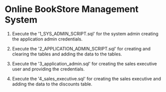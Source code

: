 # Online BookStore Management System



1) Execute the '1_SYS_ADMIN_SCRIPT.sql' for the system admin creating the application admin credentials.

2) Execute the '2_APPLICATION_ADMIN_SCRIPT.sql' for creating and clearing the tables and adding the data to the tables.

3) Execute the '3_application_admin.sql' for creating the sales executive user and providing the credentials.

4) Execute the '4_sales_executive.sql' for creating the sales executive and adding the data to the discounts table.

